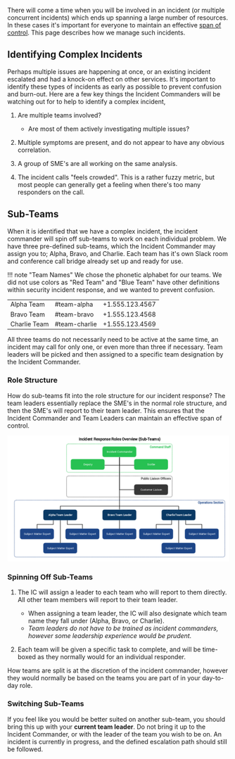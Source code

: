 There will come a time when you will be involved in an incident (or multiple concurrent incidents) which ends up spanning a large number of resources. In these cases it's important for everyone to maintain an effective [span of control](../training/glossary.md). This page describes how we manage such incidents.

## Identifying Complex Incidents
Perhaps multiple issues are happening at once, or an existing incident escalated and had a knock-on effect on other services. It's important to identify these types of incidents as early as possible to prevent confusion and burn-out. Here are a few key things the Incident Commanders will be watching out for to help to identify a complex incident,

1. Are multiple teams involved?
    * Are most of them actively investigating multiple issues?

1. Multiple symptoms are present, and do not appear to have any obvious correlation.

1. A group of SME's are all working on the same analysis.

1. The incident calls "feels crowded". This is a rather fuzzy metric, but most people can generally get a feeling when there's too many responders on the call.

## Sub-Teams
When it is identified that we have a complex incident, the incident commander will spin off sub-teams to work on each individual problem. We have three pre-defined sub-teams, which the Incident Commander may assign you to; Alpha, Bravo, and Charlie. Each team has it's own Slack room and conference call bridge already set up and ready for use.

!!! note "Team Names"
    We chose the phonetic alphabet for our teams. We did not use colors as "Red Team" and "Blue Team" have other definitions within security incident response, and we wanted to prevent confusion.

| | | |
|-|-|-|
| Alpha Team | #team-alpha | +1.555.123.4567 |
| Bravo Team | #team-bravo | +1.555.123.4568 |
| Charlie Team | #team-charlie | +1.555.123.4569 |

All three teams do not necessarily need to be active at the same time, an incident may call for only one, or even more than three if necessary. Team leaders will be picked and then assigned to a specific team designation by the Incident Commander.

### Role Structure
How do sub-teams fit into the role structure for our incident response? The team leaders essentially replace the SME's in the normal role structure, and then the SME's will report to their team leader. This ensures that the Incident Commander and Team Leaders can maintain an effective span of control.

![Incident Response Structure for Complex Incidents](../assets/img/misc/incident_response_roles_sub_teams.png)

### Spinning Off Sub-Teams

1. The IC will assign a leader to each team who will report to them directly. All other team members will report to their team leader.
    * When assigning a team leader, the IC will also designate which team name they fall under (Alpha, Bravo, or Charlie).
    * _Team leaders do not have to be trained as incident commanders, however some leadership experience would be prudent._

1. Each team will be given a specific task to complete, and will be time-boxed as they normally would for an individual responder.

How teams are split is at the discretion of the incident commander, however they would normally be based on the teams you are part of in your day-to-day role.

### Switching Sub-Teams
If you feel like you would be better suited on another sub-team, you should bring this up with your **current team leader**. Do not bring it up to the Incident Commander, or with the leader of the team you wish to be on. An incident is currently in progress, and the defined escalation path should still be followed.
